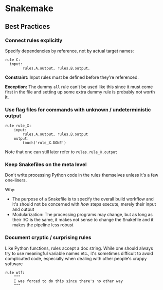 # Snakemake

## Best Practices

### Connect rules explicitly

Specify dependencies by reference, not by actual target names:

```make
rule C:
  input:
        rules.A.output, rules.B.output,
```

**Constraint:** Input rules must be defined before they're referenced.

**Exception:** 
The dummy `all` rule can't be used like this since it must come first in the file
and setting up some extra dummy rule is probably not worth it.

### Use flag files for commands with unknown  / undeterministic output

```make
rule rule_X:
    input:
        rules.A.output, rules.B.output
    output:
        touch('rule_X.DONE')
```

Note that one can still later refer to `rules.rule_X.output`

### Keep Snakefiles on the meta level

Don't write processing Python code in the rules themselves unless it's a few one-liners.

Why:
* The purpose of a Snakefile is to specify the overall build workflow and it's should not be
concerned with *how* steps execute, merely their input and output
* Modularization: The processing programs may change, but as long as their I/O is the same, 
it makes not sense to change the Snakefile and it makes the pipeline less robust

### Document cryptic / surprising rules

Like Python functions, rules accept a doc string.
While one should always try to use meaningful variable names etc.,
it's sometimes difficult to avoid complicated code, 
especially when dealing with other people's crappy software

```make
rule wtf:
    """
    I was forced to do this since there's no other way
    """
```
